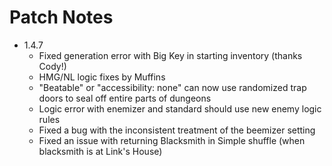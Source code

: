 # Patch Notes

* 1.4.7
  - Fixed generation error with Big Key in starting inventory (thanks Cody!)
  - HMG/NL logic fixes by Muffins
  - "Beatable" or "accessibility: none" can now use randomized trap doors to seal off entire parts of dungeons
  - Logic error with enemizer and standard should use new enemy logic rules
  - Fixed a bug with the inconsistent treatment of the beemizer setting
  - Fixed an issue with returning Blacksmith in Simple shuffle (when blacksmith is at Link's House)
